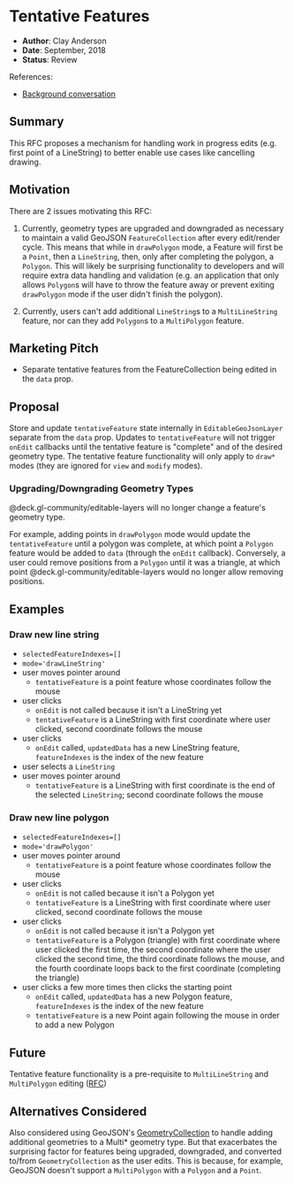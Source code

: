 # Tentative Features

- **Author**: Clay Anderson
- **Date**: September, 2018
- **Status**: Review

References:

- [Background conversation](hhttps://github.com/uber/nebula.gl/pull/49#issuecomment-413948690)

## Summary

This RFC proposes a mechanism for handling work in progress edits (e.g. first point of a LineString) to better enable use cases like cancelling drawing.

## Motivation

There are 2 issues motivating this RFC:

1. Currently, geometry types are upgraded and downgraded as necessary to maintain a valid GeoJSON `FeatureCollection` after every edit/render cycle. This means that while in `drawPolygon` mode, a Feature will first be a `Point`, then a `LineString`, then, only after completing the polygon, a `Polygon`. This will likely be surprising functionality to developers and will require extra data handling and validation (e.g. an application that only allows `Polygon`s will have to throw the feature away or prevent exiting `drawPolygon` mode if the user didn't finish the polygon).

2. Currently, users can't add additional `LineString`s to a `MultiLineString` feature, nor can they add `Polygon`s to a `MultiPolygon` feature.

## Marketing Pitch

- Separate tentative features from the FeatureCollection being edited in the `data` prop.

## Proposal

Store and update `tentativeFeature` state internally in `EditableGeoJsonLayer` separate from the `data` prop. Updates to `tentativeFeature` will not trigger `onEdit` callbacks until the tentative feature is "complete" and of the desired geometry type. The tentative feature functionality will only apply to `draw*` modes (they are ignored for `view` and `modify` modes).

### Upgrading/Downgrading Geometry Types

@deck.gl-community/editable-layers will no longer change a feature's geometry type.

For example, adding points in `drawPolygon` mode would update the `tentativeFeature` until a polygon was complete, at which point a `Polygon` feature would be added to `data` (through the `onEdit` callback). Conversely, a user could remove positions from a `Polygon` until it was a triangle, at which point @deck.gl-community/editable-layers would no longer allow removing positions.

## Examples

### Draw new line string

- `selectedFeatureIndexes=[]`
- `mode='drawLineString'`
- user moves pointer around
  - `tentativeFeature` is a point feature whose coordinates follow the mouse
- user clicks
  - `onEdit` is not called because it isn't a LineString yet
  - `tentativeFeature` is a LineString with first coordinate where user clicked, second coordinate follows the mouse
- user clicks
  - `onEdit` called, `updatedData` has a new LineString feature, `featureIndexes` is the index of the new feature
- user selects a `LineString`
- user moves pointer around
  - `tentativeFeature` is a LineString with first coordinate is the end of the selected `LineString`; second coordinate follows the mouse

### Draw new line polygon

- `selectedFeatureIndexes=[]`
- `mode='drawPolygon'`
- user moves pointer around
  - `tentativeFeature` is a point feature whose coordinates follow the mouse
- user clicks
  - `onEdit` is not called because it isn't a Polygon yet
  - `tentativeFeature` is a LineString with first coordinate where user clicked, second coordinate follows the mouse
- user clicks
  - `onEdit` is not called because it isn't a Polygon yet
  - `tentativeFeature` is a Polygon (triangle) with first coordinate where user clicked the first time, the second coordinate where the user clicked the second time, the third coordinate follows the mouse, and the fourth coordinate loops back to the first coordinate (completing the triangle)
- user clicks a few more times then clicks the starting point
  - `onEdit` called, `updatedData` has a new Polygon feature, `featureIndexes` is the index of the new feature
  - `tentativeFeature` is a new Point again following the mouse in order to add a new Polygon

## Future

Tentative feature functionality is a pre-requisite to `MultiLineString` and `MultiPolygon` editing ([RFC](./multi-geometry-editing.md))

## Alternatives Considered

Also considered using GeoJSON's [GeometryCollection](https://tools.ietf.org/html/rfc7946#section-3.1.8) to handle adding additional geometries to a Multi\* geometry type. But that exacerbates the surprising factor for features being upgraded, downgraded, and converted to/from `GeometryCollection` as the user edits. This is because, for example, GeoJSON doesn't support a `MultiPolygon` with a `Polygon` and a `Point`.
